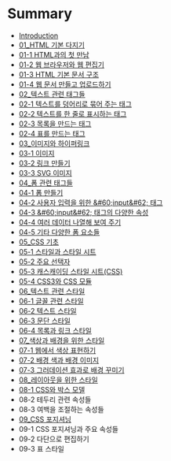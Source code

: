 # Summary

* [Introduction](README.md)
* [01\_HTML 기본 다지기](Chapter01.md)
* [01-1 HTML과의 첫 만남](Chapter01-1.md)
* [01-2 웹 브라우저와 웹 편집기](Chapter01-2.md)
* [01-3 HTML 기본 문서 구조](Chapter01-3.md)
* [01-4 웹 문서 만들고 업로드하기](Chapter01-4.md)
* [02\_텍스트 관련 태그들](Chapter02.md)
* [02-1 텍스트를 덩어리로 묶어 주는 태그](Chapter02-1.md)
* [02-2 텍스트를 한 줄로 표시하는 태그](Chapter02-2.md)
* [02-3 목록을 만드는 태그](Chapter02-3.md)
* [02-4 표를 만드는 태그](Chapter02-4.md)
* [03\_이미지와 하이퍼링크](Chapter03.md)
* [03-1 이미지](Chapter03-1.md)
* [03-2 링크 만들기](Chapter03-2.md)
* [03-3 SVG 이미지](Chapter03-3.md)
* [04\_폼 관련 태그들](Chapter04.md)
* [04-1 폼 만들기](Chapter04-1.md)
* [04-2 사용자 입력을 위한 &\#60;input&\#62; 태그](Chapter04-2.md)
* [04-3 &\#60;input&\#62; 태그의 다양한 속성](Chapter04-3.md)
* [04-4 여러 데이터 나열해 보여 주기](Chapter04-4.md)
* [04-5 기타 다양한 폼 요소들](Chapter04-5.md)
* [05\_CSS 기초](Chapter05.md)
* [05-1 스타일과 스타일 시트](Chapter05-1.md)
* [05-2 주요 선택자](Chapter05-2.md)
* [05-3 캐스캐이딩 스타일 시트\(CSS\)](Chapter05-3.md)
* [05-4 CSS3와 CSS 모듈](Chapter05-4.md)
* [06\_텍스트 관련 스타일](Chapter06.md)
* [06-1 글꼴 관련 스타일](Chapter06-1.md)
* [06-2 텍스트 스타일](Chapter06-2.md)
* [06-3 문단 스타일](Chapter06-3.md)
* [06-4 목록과 링크 스타일](Chapter06-4.md)
* [07\_색상과 배경을 위한 스타일](Chapter07.md)
* [07-1 웹에서 색상 표현하기](07-1-c6f9-c5d0-c11c-c0c9-c0c1-d45c-d604-d558-ae30.md)
* [07-2 배경 색과 배경 이미지](07-2-bc30-acbd-c0c9-acfc-bc30-acbd-c774-bbf8-c9c0.md)
* [07-3 그러데이션 효과로 배경 꾸미기](07-3-adf8-b7ec-b370-c774-c158-d6a8-acfc-b85c-bc30-acbd-afb8-bbf8-ae30.md)
* [08\_레이아웃을 위한 스타일](Chapter08.md)
* [08-1 CSS와 박스 모델](08-1-cssc640-bc15-c2a4-baa8-b378.md)
* 08-2 테두리 관련 속성들
* 08-3 여백을 조절하는 속성들
* [09\_CSS 포지셔닝](Chapter09.md)
* 09-1 CSS 포지셔닝과 주요 속성들
* 09-2 다단으로 편집하기
* 09-3 표 스타일

